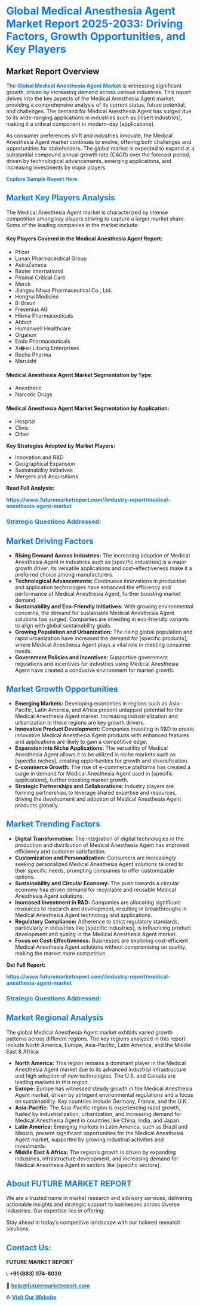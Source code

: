 <h1 style="color: #007BFF;">Global Medical Anesthesia Agent Market Report 2025-2033: Driving Factors, Growth Opportunities, and Key Players</h1>

<section id="overview">
<h2>Market Report Overview</h2>
<p>The <a href="https://www.futuremarketreport.com//industry-report/medical-anesthesia-agent-market" style="color: #007BFF; text-decoration: none;"><strong>Global Medical Anesthesia Agent Market</strong></a> is witnessing significant growth, driven by increasing demand across various industries. This report delves into the key aspects of the Medical Anesthesia Agent market, providing a comprehensive analysis of its current status, future potential, and challenges. The demand for Medical Anesthesia Agent has surged due to its wide-ranging applications in industries such as [insert industries], making it a critical component in modern-day [applications].</p>
<p>As consumer preferences shift and industries innovate, the Medical Anesthesia Agent market continues to evolve, offering both challenges and opportunities for stakeholders. The global market is expected to expand at a substantial compound annual growth rate (CAGR) over the forecast period, driven by technological advancements, emerging applications, and increasing investments by major players.</p>
</section>

<section id="overview">
<p><a href="https://www.futuremarketreport.com//request-sample/reportId=78309" style="color: #007BFF; text-decoration: none;"><strong>Explore Sample Report Here</strong></a></p>
</section>

<section id="key-players">
<h2 style="color: #007BFF;">Market Key Players Analysis</h2>
<p>The Medical Anesthesia Agent market is characterized by intense competition among key players striving to capture a larger market share. Some of the leading companies in the market include:</p>
<h4>Key Players Covered in the Medical Anesthesia Agent Report:</h4>
<ul><li>Pfizer</li><li>Lunan Pharmaceutical Group</li><li>AstraZeneca</li><li>Baxter International</li><li>Piramal Critical Care</li><li>Merck</li><li>Jiangsu Nhwa Pharmaceutical Co., Ltd.</li><li>Hengrui Medicine</li><li>B-Braun</li><li>Fresenius AG</li><li>Hikma Pharmaceuticals</li><li>Abbott</li><li>Humanwell Healthcare</li><li>Organon</li><li>Endo Pharmaceuticals</li><li>Xi�an Libang Enterprises</li><li>Roche Pharma</li><li>Maruishi</li></ul>
<h4>Medical Anesthesia Agent Market Segmentation by Type:</h4>
<ul><li>Anesthetic</li><li>Narcotic Drugs</li></ul>

<h4>Medical Anesthesia Agent Market Segmentation by Application:</h4>
<ul><li>Hospital</li><li>Clinic</li><li>Other</li></ul>
<p><strong>Key Strategies Adopted by Market Players:</strong></p>
<ul>
<li>Innovation and R&D</li>
<li>Geographical Expansion</li>
<li>Sustainability Initiatives</li>
<li>Mergers and Acquisitions</li>
</ul>
</section>

<section>
<p><strong>Read Full Analysis: </strong></p><a href="https://www.futuremarketreport.com//industry-report/medical-anesthesia-agent-market" style="color: #007BFF; text-decoration: none;"><strong>https://www.futuremarketreport.com//industry-report/medical-anesthesia-agent-market</strong></a>
<h3 style="color: #007BFF;">Strategic Questions Addressed:</h3>
</section>

<section id="driving-factors">
<h2 style="color: #007BFF;">Market Driving Factors</h2>
<ul>
<li><strong>Rising Demand Across Industries:</strong> The increasing adoption of Medical Anesthesia Agent in industries such as [specific industries] is a major growth driver. Its versatile applications and cost-effectiveness make it a preferred choice among manufacturers.</li>
<li><strong>Technological Advancements:</strong> Continuous innovations in production and application technologies have enhanced the efficiency and performance of Medical Anesthesia Agent, further boosting market demand.</li>
<li><strong>Sustainability and Eco-Friendly Initiatives:</strong> With growing environmental concerns, the demand for sustainable Medical Anesthesia Agent solutions has surged. Companies are investing in eco-friendly variants to align with global sustainability goals.</li>
<li><strong>Growing Population and Urbanization:</strong> The rising global population and rapid urbanization have increased the demand for [specific products], where Medical Anesthesia Agent plays a vital role in meeting consumer needs.</li>
<li><strong>Government Policies and Incentives:</strong> Supportive government regulations and incentives for industries using Medical Anesthesia Agent have created a conducive environment for market growth.</li>
</ul>
</section>

<section id="growth-opportunities">
<h2 style="color: #007BFF;">Market Growth Opportunities</h2>
<ul>
<li><strong>Emerging Markets:</strong> Developing economies in regions such as Asia-Pacific, Latin America, and Africa present untapped potential for the Medical Anesthesia Agent market. Increasing industrialization and urbanization in these regions are key growth drivers.</li>
<li><strong>Innovative Product Development:</strong> Companies investing in R&D to create innovative Medical Anesthesia Agent products with enhanced features and applications are likely to gain a competitive edge.</li>
<li><strong>Expansion into Niche Applications:</strong> The versatility of Medical Anesthesia Agent allows it to be utilized in niche markets such as [specific niches], creating opportunities for growth and diversification.</li>
<li><strong>E-commerce Growth:</strong> The rise of e-commerce platforms has created a surge in demand for Medical Anesthesia Agent used in [specific applications], further boosting market growth.</li>
<li><strong>Strategic Partnerships and Collaborations:</strong> Industry players are forming partnerships to leverage shared expertise and resources, driving the development and adoption of Medical Anesthesia Agent products globally.</li>
</ul>
</section>

<section id="trending-factors">
<h2 style="color: #007BFF;">Market Trending Factors</h2>
<ul>
<li><strong>Digital Transformation:</strong> The integration of digital technologies in the production and distribution of Medical Anesthesia Agent has improved efficiency and customer satisfaction.</li>
<li><strong>Customization and Personalization:</strong> Consumers are increasingly seeking personalized Medical Anesthesia Agent solutions tailored to their specific needs, prompting companies to offer customizable options.</li>
<li><strong>Sustainability and Circular Economy:</strong> The push towards a circular economy has driven demand for recyclable and reusable Medical Anesthesia Agent solutions.</li>
<li><strong>Increased Investment in R&D:</strong> Companies are allocating significant resources to research and development, resulting in breakthroughs in Medical Anesthesia Agent technology and applications.</li>
<li><strong>Regulatory Compliance:</strong> Adherence to strict regulatory standards, particularly in industries like [specific industries], is influencing product development and quality in the Medical Anesthesia Agent market.</li>
<li><strong>Focus on Cost-Effectiveness:</strong> Businesses are exploring cost-efficient Medical Anesthesia Agent solutions without compromising on quality, making the market more competitive.</li>
</ul>
</section>

<section>
<p><strong>Get Full Report: </strong></p><a href="https://www.futuremarketreport.com//industry-report/medical-anesthesia-agent-market" style="color: #007BFF; text-decoration: none;"><strong>https://www.futuremarketreport.com//industry-report/medical-anesthesia-agent-market</strong></a>
<h3 style="color: #007BFF;">Strategic Questions Addressed:</h3>
</section>


<section id="regional-analysis">
<h2 style="color: #007BFF;">Market Regional Analysis</h2>
<p>The global Medical Anesthesia Agent market exhibits varied growth patterns across different regions. The key regions analyzed in this report include North America, Europe, Asia-Pacific, Latin America, and the Middle East & Africa:</p>
<ul>
<li><strong>North America:</strong> This region remains a dominant player in the Medical Anesthesia Agent market due to its advanced industrial infrastructure and high adoption of new technologies. The U.S. and Canada are leading markets in this region.</li>
<li><strong>Europe:</strong> Europe has witnessed steady growth in the Medical Anesthesia Agent market, driven by stringent environmental regulations and a focus on sustainability. Key countries include Germany, France, and the U.K.</li>
<li><strong>Asia-Pacific:</strong> The Asia-Pacific region is experiencing rapid growth, fueled by industrialization, urbanization, and increasing demand for Medical Anesthesia Agent in countries like China, India, and Japan.</li>
<li><strong>Latin America:</strong> Emerging markets in Latin America, such as Brazil and Mexico, present significant opportunities for the Medical Anesthesia Agent market, supported by growing industrial activities and investments.</li>
<li><strong>Middle East & Africa:</strong> The region’s growth is driven by expanding industries, infrastructure development, and increasing demand for Medical Anesthesia Agent in sectors like [specific sectors].</li>
</ul>
</section>

<footer>
<h2 style="color: #007BFF;">About FUTURE MARKET REPORT</h2>
<p>We are a trusted name in market research and advisory services, delivering actionable insights and strategic support to businesses across diverse industries. Our expertise lies in offering:</p>

<p>Stay ahead in today’s competitive landscape with our tailored research solutions.</p>

<h2 style="color: #007BFF;">Contact Us:</h2>
<p><strong>FUTURE MARKET REPORT</strong></p>
<p>📞 <strong>+91 (883) 074-8030</strong></p>
<p>📧 <strong><a href="mailto:help@futuremarketreport.com" style="color: #007BFF;">help@futuremarketreport.com</a></strong></p>
<p>🌐 <strong><a href="https://www.futuremarketreport.com/" style="color: #007BFF;">Visit Our Website</a></strong></p>
</footer>